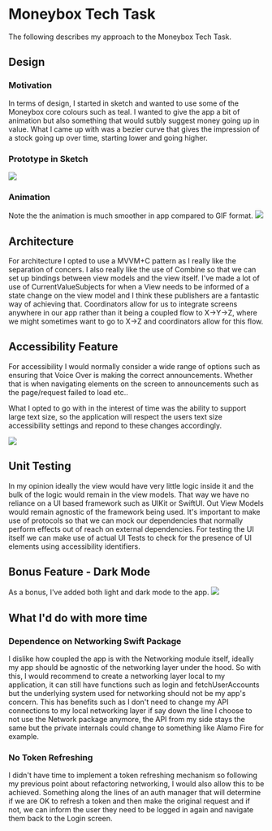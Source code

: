 
# Moneybox Tech Task

The following describes my approach to the Moneybox Tech Task.


## Design

### Motivation
In terms of design, I started in sketch and wanted to use some of the Moneybox core colours such as teal. I wanted to give the app a bit of animation but also something that would sutbly suggest money going up in value. What I came up with was a bezier curve that gives the impression of a stock going up over time, starting lower and going higher.


### Prototype in Sketch

![](Media/sketch_prototype.png)


### Animation
Note the the animation is much smoother in app compared to GIF format.
![](Media/moneybox_app_animation.gif)

## Architecture

For architecture I opted to use a MVVM+C pattern as I really like the separation of concers. I also really like the use of Combine so that we can set up bindings between view models and the view itself. I've made a lot of use of CurrentValueSubjects for when a View needs to be informed of a state change on the view model and I think these publishers are a fantastic way of achieving that. Coordinators allow for us to integrate screens anywhere in our app rather than it being a coupled flow to X->Y->Z, where we might sometimes want to go to X->Z and coordinators allow for this flow.

## Accessibility Feature
For accessibility I would normally consider a wide range of options such as ensuring that Voice Over is making the correct announcements. Whether that is when navigating elements on the screen to announcements such as the page/request failed to load etc..

What I opted to go with in the interest of time was the ability to support large text size, so the application will respect the users text size accessibility settings and repond to these changes accordingly.

![](Media/accessibility_example.png)


## Unit Testing
In my opinion ideally the view would have very little logic inside it and the bulk of the logic would remain in the view models. That way we have no reliance on a UI based framework such as UIKit or SwiftUI. Out View Models would remain agnostic of the framework being used.
It's important to make use of protocols so that we can mock our dependencies that normally perform effects out of reach on external dependencies.
For testing the UI itself we can make use of actual UI Tests to check for the presence of UI elements using accessibility identifiers.

## Bonus Feature - Dark Mode
As a bonus, I've added both light and dark mode to the app.
![](Media/light_dark_mode.png)

## What I'd do with more time
### Dependence on Networking Swift Package
I dislike how coupled the app is with the Networking module itself, ideally my app should be agnostic of the networking layer under the hood. So with this, I would recommend to create a networking layer local to my application, it can still have functions such as login and fetchUserAccounts but the underlying system used for networking should not be my app's concern. This has benefits such as I don't need to change my API connections to my local networking layer if say down the line I choose to not use the Network package anymore, the API from my side stays the same but the private internals could change to something like Alamo Fire for example.

### No Token Refreshing
I didn't have time to implement a token refreshing mechanism so following my previous point about refactoring networking, I would also allow this to be achieved. Something along the lines of an auth manager that will determine if we are OK to refresh a token and then make the original request and if not, we can inform the user they need to be logged in again and navigate them back to the Login screen.
